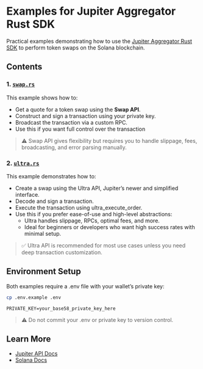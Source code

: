 # Examples for Jupiter Aggregator Rust SDK

Practical examples demonstrating how to use the [Jupiter Aggregator Rust SDK](https://crates.io/crates/jup-ag-sdk) to perform token swaps on the Solana blockchain.

## Contents

### 1. [`swap.rs`](https://github.com/thrishank/jup-ag-sdk/blob/main/examples/src/swap.rs)

This example shows how to:

- Get a quote for a token swap using the **Swap API**.
- Construct and sign a transaction using your private key.
- Broadcast the transaction via a custom RPC.
- Use this if you want full control over the transaction

> &#9888; Swap API gives flexibility but requires you to handle slippage, fees, broadcasting, and error parsing manually.

### 2. [`ultra.rs`](https://github.com/thrishank/jup-ag-sdk/blob/main/examples/src/ultra.rs)

This example demonstrates how to:

- Create a swap using the Ultra API, Jupiter’s newer and simplified interface.
- Decode and sign a transaction.
- Execute the transaction using ultra_execute_order.
- Use this if you prefer ease-of-use and high-level abstractions:
  - Ultra handles slippage, RPCs, optimal fees, and more.
  - Ideal for beginners or developers who want high success rates with minimal setup.

> ✅ Ultra API is recommended for most use cases unless you need deep transaction customization.

## Environment Setup

Both examples require a .env file with your wallet’s private key:

```bash
cp .env.example .env
```

```
PRIVATE_KEY=your_base58_private_key_here
```

> &#9888; Do not commit your .env or private key to version control.

## Learn More

- [Jupiter API Docs](https://dev.jup.ag/)
- [Solana Docs](https://solana.com/docs)
